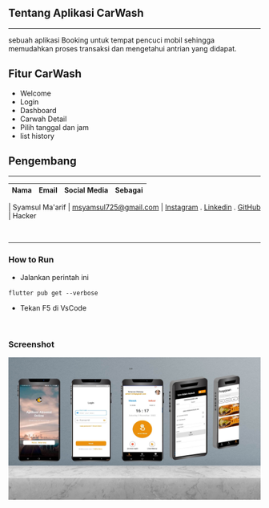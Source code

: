 

## Tentang Aplikasi CarWash
---
sebuah aplikasi Booking untuk tempat pencuci mobil sehingga memudahkan proses transaksi dan mengetahui antrian yang didapat.

## Fitur CarWash
- Welcome
- Login 
- Dashboard
- Carwah Detail
- Pilih tanggal dan jam
- list history 


## Pengembang 
---

| Nama | Email    | Social Media  | Sebagai  |
| :---   | :--- | :--- | :--- |

| Syamsul Ma'arif | msyamsul725@gmail.com | [Instagram](https://www.instagram.com/msyamsul725/) . [Linkedin](https://www.linkedin.com/in/syamsul-maarif-a7475422a/) . [GitHub](https://github.com/Msyamsul7251) | Hacker

<br/>



---
### How to Run
- Jalankan perintah ini
```
flutter pub get --verbose
```

- Tekan F5 di VsCode
<br/>


### Screenshot
![alt text](https://github.com/msyamsul725/aplikasi-absen/blob/main/assets/image/sc_fitur.jpg)

<br/>





